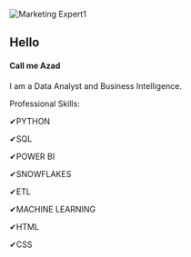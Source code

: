 ![Marketing Expert1](https://github.com/Azad2181/Azad2181/assets/121395998/05281bc8-f6db-485c-bbcc-9fd05ed330f6)

## Hello
#### Call me Azad
I am a Data Analyst and Business Intelligence. 

Professional Skills: 

✔PYTHON

✔SQL 

✔POWER BI

✔SNOWFLAKES

✔ETL

✔MACHINE LEARNING

✔HTML 

✔CSS











